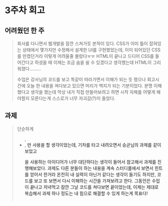 <!-- 여기에 회고 내용을 작성해주세요 -->

# 3주차 회고

## 어려웠던 한 주

> 회사를 다니면서 웹개발을 잠깐 스쳐가듯 본적이 있다.
> CSS가 이미 틀이 잡혀있는 상태에서 몇가지만 수정해서 설계한 UI를 구현했었는데, 이미 되어있던 CSS를 만졌던거라 이렇게 어려울줄 몰랐다ㅠㅠ
> HTML이 끝나고 드디어 CSS를 들어간다고 하셨을 때 이제는 조금 숨을 쉴 수 있겠다고 생각했는데 HTML이 그리워졌다.........
>
> 수업은 강사님의 코드를 보고 똑같이 따라가면서 이해가 되는 듯 했으나 회고시간에 오늘 한 내용을 쳐다보고 있으면 머리가 백지가 되는 기분이었다.
> 분명 이해했다고 생각을 했는데 막상 내가 직접 만들어보려고 하면 시작 자체를 어떻게 해야할지 모른다는게 스스로가 너무 자괴감(?)이 들었다.

## 과제

> 단순하게 <ul>, <li>, <a>만 사용을 할 생각이었는데, 기차를 타고 내려오면서 승균님의 과제를 같이 보았고
>
> <table>을 사용하는 아이디어가 너무 대단하다는 생각이 들어서 참고해서 과제를 진행해보았다.
> 과제도 다른 분들이 하는 내용을 계속 스터디룸에서 보면서 힌트를 얻어서 한거라 온전히 내 실력이 아닌거 같다는 생각이 들기도 하지만,
> 코드를 보고 또 보면서 다시 이해하는 시간을 가져보려고 한다.
> 그동안은 수업이 끝나고 저녁먹고 잠깐 그날 코드를 쳐다보면 끝이었는데, 이제는 제대로 복습해서 과제 하나 정도는 내 힘으로 해결할 수 있게 하는게 목표다!
